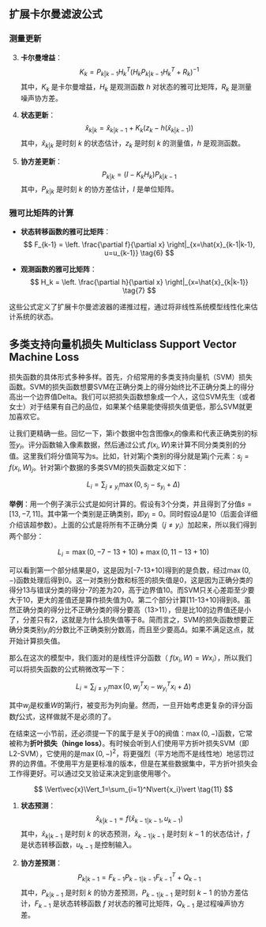 ## 扩展卡尔曼滤波公式




### 测量更新

3. **卡尔曼增益**：
   $$K_k = P_{k|k-1} H_k^T (H_k P_{k|k-1} H_k^T + R_k)^{-1} \tag{3}$$
   其中，$K_k$ 是卡尔曼增益，$H_k$ 是观测函数 $h$ 对状态的雅可比矩阵，$R_k$ 是测量噪声协方差。

4. **状态更新**：
   $$\hat{x}_{k|k} = \hat{x}_{k|k-1} + K_k (z_k - h(\hat{x}_{k|k-1})) \tag{4}$$
   其中，$\hat{x}_{k|k}$ 是时刻 $k$ 的状态估计，$z_k$ 是时刻 $k$ 的测量值，$h$ 是观测函数。

5. **协方差更新**：
   $$P_{k|k} = (I - K_k H_k) P_{k|k-1} \tag{5}$$
   其中，$P_{k|k}$ 是时刻 $k$ 的协方差估计，$I$ 是单位矩阵。

### 雅可比矩阵的计算

- **状态转移函数的雅可比矩阵**：
  $$
  F_{k-1} = \left. \frac{\partial f}{\partial x} \right|_{x=\hat{x}_{k-1|k-1}, u=u_{k-1}} \tag{6}
  $$

- **观测函数的雅可比矩阵**：
  $$
  H_k = \left. \frac{\partial h}{\partial x} \right|_{x=\hat{x}_{k|k-1}} \tag{7}
  $$

这些公式定义了扩展卡尔曼滤波器的递推过程，通过将非线性系统模型线性化来估计系统的状态。

## 多类支持向量机损失 Multiclass Support Vector Machine Loss

损失函数的具体形式多种多样。首先，介绍常用的多类支持向量机（SVM）损失函数。SVM的损失函数想要SVM在正确分类上的得分始终比不正确分类上的得分高出一个边界值Delta。我们可以把损失函数想象成一个人，这位SVM先生（或者女士）对于结果有自己的品位，如果某个结果能使得损失值更低，那么SVM就更加喜欢它。

让我们更精确一些。回忆一下，第i个数据中包含图像$x_i$的像素和代表正确类别的标签$y_i$。评分函数输入像素数据，然后通过公式 $f(x_i,W)$来计算不同分类类别的分值。这里我们将分值简写为s。比如，针对第j个类别的得分就是第j个元素：$s_{j}=f(x_{i},W)_{j}$。针对第i个数据的多类SVM的损失函数定义如下：

$$
L_i=\sum_{j\not=y_i}\max(0,s_j-s_{y_i}+\Delta) \tag{8}
$$

**举例**：用一个例子演示公式是如何计算的。假设有3个分类，并且得到了分值$s = [13,-7,11]$。其中第一个类别是正确类别，即$y_i=0$。同时假设$\Delta$是10（后面会详细介绍该超参数）。上面的公式是将所有不正确分类（$j\not=y_i$）加起来，所以我们得到两个部分：  

$$
L_i=\max(0,-7-13+10)+\max(0,11-13+10) \tag{9}
$$

可以看到第一个部分结果是0，这是因为[-7-13+10]得到的是负数，经过$\max(0,-)$函数处理后得到0。这一对类别分数和标签的损失值是0，这是因为正确分类的得分13与错误分类的得分-7的差为20，高于边界值10。而SVM只关心差距至少要大于10，更大的差值还是算作损失值为0。第二个部分计算[11-13+10]得到8。虽然正确分类的得分比不正确分类的得分要高（13>11），但是比10的边界值还是小了，分差只有2，这就是为什么损失值等于8。简而言之，SVM的损失函数想要正确分类类别$y_i$的分数比不正确类别分数高，而且至少要高$\Delta$。如果不满足这点，就开始计算损失值。

那么在这次的模型中，我们面对的是线性评分函数（ $f(x_i,W)=Wx_i$），所以我们可以将损失函数的公式稍微改写一下：

$$
L_i=\sum_{j\not=y_i}\max(0,w^T_jx_i-w^T_{y_i}x_i+\Delta) \tag{10}
$$

其中$w_j$是权重$W$的第j行，被变形为列向量。然而，一旦开始考虑更复杂的评分函数$f$公式，这样做就不是必须的了。

在结束这一小节前，还必须提一下的属于是关于0的阀值：$\max(0,-)$函数，它常被称为**折叶损失（hinge loss）**。有时候会听到人们使用平方折叶损失SVM（即L2-SVM），它使用的是$\max(0,-)^2$，将更强烈（平方地而不是线性地）地惩罚过界的边界值。不使用平方是更标准的版本，但是在某些数据集中，平方折叶损失会工作得更好。可以通过交叉验证来决定到底使用哪个。

$$
\Vert\vec{x}\Vert_1=\sum_{i=1}^N\vert{x_i}\vert \tag{11}
$$

1. **状态预测**：
   $$
   \hat{x}_{k|k-1} = f(\hat{x}_{k-1|k-1}, u_{k-1}) \tag{1}
   $$
   其中，$\hat{x}_{k|k-1}$ 是时刻 $k$ 的状态预测，$\hat{x}_{k-1|k-1}$ 是时刻 $k-1$ 的状态估计，$f$ 是状态转移函数，$u_{k-1}$ 是控制输入。

2. **协方差预测**：
   $$
   P_{k|k-1} = F_{k-1} P_{k-1|k-1} F_{k-1}^T + Q_{k-1} \tag{2}
   $$
   其中，$P_{k|k-1}$ 是时刻 $k$ 的协方差预测，$P_{k-1|k-1}$ 是时刻 $k-1$ 的协方差估计，$F_{k-1}$ 是状态转移函数 $f$ 对状态的雅可比矩阵，$Q_{k-1}$ 是过程噪声协方差。
